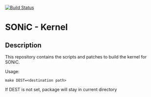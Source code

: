 [![Build Status](https://sonic-jenkins.westus.cloudapp.azure.com/job/sonic-linux-kernel-build/badge/icon)](https://sonic-jenkins.westus.cloudapp.azure.com/job/sonic-linux-kernel-build/)

# SONiC - Kernel

## Description
This repository contains the scripts and patches to build the kernel for SONiC.

Usage:

    make DEST=<destination path>

If DEST is not set, package will stay in current directory
